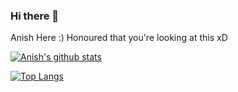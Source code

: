### Hi there 👋

Anish Here :) 
Honoured that you're looking at this xD

[![Anish's github stats](https://github-readme-stats.vercel.app/api?username=z404)](https://github.com/anuraghazra/github-readme-stats)

[![Top Langs](https://github-readme-stats.vercel.app/api/top-langs/?username=chirag12357&langs_count=20)](https://github.com/anuraghazra/github-readme-stats)
<!--
**z404/z404** is a ✨ _special_ ✨ repository because its `README.md` (this file) appears on your GitHub profile.

Here are some ideas to get you started:

- 🔭 I’m currently working on ...
- 🌱 I’m currently learning ...
- 👯 I’m looking to collaborate on ...
- 🤔 I’m looking for help with ...
- 💬 Ask me about ...
- 📫 How to reach me: ...
- 😄 Pronouns: ...
- ⚡ Fun fact: ...
-->
